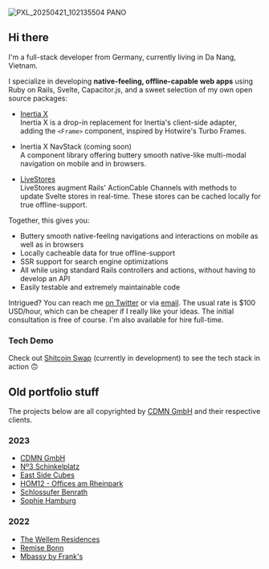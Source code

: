 ![PXL_20250421_102135504 PANO](https://github.com/user-attachments/assets/0cc78974-9fb4-48cf-9cec-f3341678b770)

## Hi there

I'm a full-stack developer from Germany, currently living in Da Nang, Vietnam.

I specialize in developing **native-feeling, offline-capable web apps** using Ruby on Rails, Svelte, Capacitor.js, and a sweet selection of my own open source packages:

- [Inertia X](https://github.com/buhrmi/inertiax)<br>
  Inertia X is a drop-in replacement for Inertia's client-side adapter, adding the `<Frame>` component, inspired by Hotwire's Turbo Frames.

- Inertia X NavStack (coming soon)<br>
  A component library offering buttery smooth native-like multi-modal navigation on mobile and in browsers.

- [LiveStores](https://github.com/buhrmi/livestores)<br>
  LiveStores augment Rails' ActionCable Channels with methods to update Svelte stores in real-time. These stores can be cached locally for true offline-support.

Together, this gives you:

- Buttery smooth native-feeling navigations and interactions on mobile as well as in browsers
- Locally cacheable data for true offline-support
- SSR support for search engine optimizations
- All while using standard Rails controllers and actions, without having to develop an API
- Easily testable and extremely maintainable code

Intrigued? You can reach me [on Twitter](https://twitter.com/einbuhrmi) or via [email](mailto:hello@buhrmi.de). The usual rate is $100 USD/hour, which can be cheaper if I really like your ideas. The initial consultation is free of course. I'm also available for hire full-time.

### Tech Demo

Check out [Shitcoin Swap](https://www.shitcoinswap.com) (currently in development) to see the tech stack in action 🙃

## Old portfolio stuff

The projects below are all copyrighted by [CDMN GmbH](https://cdmn.de) and their respective clients.

### 2023

- [CDMN GmbH](https://cdmn.de)
- [Nº3 Schinkelplatz](https://no3-schinkelplatz.cdmn.de/en)
- [East Side Cubes](https://www.east-side-cubes.de)
- [HOM12 - Offices am Rheinpark](https://www.hom12.de)
- [Schlossufer Benrath](https://www.schlossufer-benrath.de)
- [Sophie Hamburg](https://sophie.hamburg)

### 2022

- [The Wellem Residences](https://www.thewellemresidences.com)
- [Remise Bonn](https://www.remise-bonn.de)
- [Mbassy by Frank's](https://www.mbassybyfranks.com)

